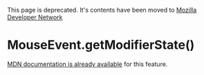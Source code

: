 This page is deprecated. It's contents have been moved to [Mozilla Developer Network](https://developer.mozilla.org/en-US/)

# MouseEvent.getModifierState()

[MDN documentation is already available](https://developer.mozilla.org/en-US/docs/Web/API/MouseEvent/getModifierState) for this feature.
